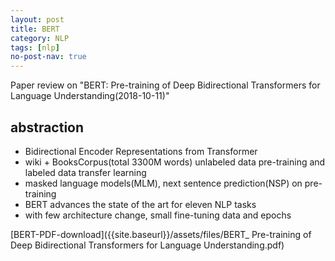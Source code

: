 ```yaml
---
layout: post
title: BERT
category: NLP
tags: [nlp]
no-post-nav: true
---
```


Paper review on "BERT: Pre-training of Deep Bidirectional Transformers for Language Understanding(2018-10-11)"

## abstraction
* Bidirectional Encoder Representations from Transformer
* wiki + BooksCorpus(total 3300M words) unlabeled data pre-training and labeled data transfer learning
* masked language models(MLM), next sentence prediction(NSP) on pre-training
* BERT advances the state of the art for eleven NLP tasks
* with few architecture change, small fine-tuning data and epochs

[BERT-PDF-download]({{site.baseurl}}/assets/files/BERT_ Pre-training of Deep Bidirectional Transformers for Language Understanding.pdf)